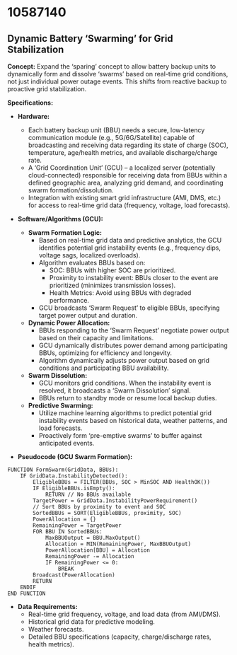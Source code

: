 # 10587140

## Dynamic Battery ‘Swarming’ for Grid Stabilization

**Concept:** Expand the ‘sparing’ concept to allow battery backup units to dynamically form and dissolve ‘swarms’ based on real-time grid conditions, not just individual power outage events.  This shifts from reactive backup to proactive grid stabilization.

**Specifications:**

*   **Hardware:**
    *   Each battery backup unit (BBU) needs a secure, low-latency communication module (e.g., 5G/6G/Satellite) capable of broadcasting and receiving data regarding its state of charge (SOC), temperature, age/health metrics, and available discharge/charge rate.
    *   A ‘Grid Coordination Unit’ (GCU) – a localized server (potentially cloud-connected) responsible for receiving data from BBUs within a defined geographic area, analyzing grid demand, and coordinating swarm formation/dissolution.
    *   Integration with existing smart grid infrastructure (AMI, DMS, etc.) for access to real-time grid data (frequency, voltage, load forecasts).

*   **Software/Algorithms (GCU):**
    *   **Swarm Formation Logic:**
        *   Based on real-time grid data and predictive analytics, the GCU identifies potential grid instability events (e.g., frequency dips, voltage sags, localized overloads).
        *   Algorithm evaluates BBUs based on:
            *   SOC: BBUs with higher SOC are prioritized.
            *   Proximity to instability event: BBUs closer to the event are prioritized (minimizes transmission losses).
            *   Health Metrics: Avoid using BBUs with degraded performance.
        *   GCU broadcasts ‘Swarm Request’ to eligible BBUs, specifying target power output and duration.
    *   **Dynamic Power Allocation:**
        *   BBUs responding to the ‘Swarm Request’ negotiate power output based on their capacity and limitations.
        *   GCU dynamically distributes power demand among participating BBUs, optimizing for efficiency and longevity.
        *   Algorithm dynamically adjusts power output based on grid conditions and participating BBU availability.
    *   **Swarm Dissolution:**
        *   GCU monitors grid conditions.  When the instability event is resolved, it broadcasts a ‘Swarm Dissolution’ signal.
        *   BBUs return to standby mode or resume local backup duties.
    *   **Predictive Swarming:**
        *   Utilize machine learning algorithms to predict potential grid instability events based on historical data, weather patterns, and load forecasts.
        *   Proactively form ‘pre-emptive swarms’ to buffer against anticipated events.

*   **Pseudocode (GCU Swarm Formation):**

```
FUNCTION FormSwarm(GridData, BBUs):
    IF GridData.InstabilityDetected():
        EligibleBBUs = FILTER(BBUs, SOC > MinSOC AND HealthOK())
        IF EligibleBBUs.isEmpty():
            RETURN // No BBUs available
        TargetPower = GridData.InstabilityPowerRequirement()
        // Sort BBUs by proximity to event and SOC
        SortedBBUs = SORT(EligibleBBUs, proximity, SOC)
        PowerAllocation = {}
        RemainingPower = TargetPower
        FOR BBU IN SortedBBUs:
            MaxBBUOutput = BBU.MaxOutput()
            Allocation = MIN(RemainingPower, MaxBBUOutput)
            PowerAllocation[BBU] = Allocation
            RemainingPower -= Allocation
            IF RemainingPower <= 0:
                BREAK
        Broadcast(PowerAllocation)
        RETURN
    ENDIF
END FUNCTION
```

*   **Data Requirements:**
    *   Real-time grid frequency, voltage, and load data (from AMI/DMS).
    *   Historical grid data for predictive modeling.
    *   Weather forecasts.
    *   Detailed BBU specifications (capacity, charge/discharge rates, health metrics).